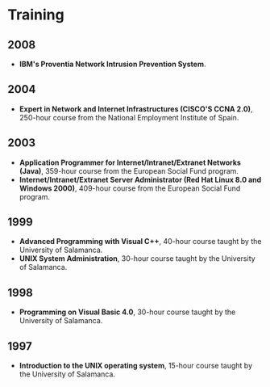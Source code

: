 # Training

## 2008

- **IBM's Proventia Network Intrusion Prevention System**.

## 2004

- **Expert in Network and Internet Infrastructures (CISCO'S CCNA 2.0)**, 250-hour course from the National Employment Institute of Spain.

## 2003

- **Application Programmer for Internet/Intranet/Extranet Networks (Java)**, 359-hour course from the European Social Fund program.
- **Internet/Intranet/Extranet Server Administrator (Red Hat Linux 8.0 and Windows 2000)**, 409-hour course from the European Social Fund program.

## 1999

- **Advanced Programming with Visual C++**, 40-hour course taught by the University of Salamanca.
- **UNIX System Administration**, 30-hour course taught by the University of Salamanca. 

## 1998

- **Programming on Visual Basic 4.0**, 30-hour course taught by the University of Salamanca. 

## 1997

- **Introduction to the UNIX operating system**, 15-hour course taught by the University of Salamanca. 